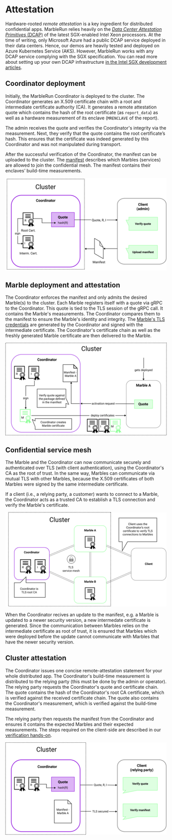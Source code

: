 # Attestation

Hardware-rooted *remote attestation* is a key ingredient for distributed confidential apps. MarbleRun relies heavily on the [*Data Center Attestation Primitives* (DCAP)](https://download.01.org/intel-sgx/sgx-dcap/1.11/linux/docs/DCAP_ECDSA_Orientation.pdf) of the latest SGX-enabled Intel Xeon processors.
At the time of writing, only Microsoft Azure had a public DCAP service deployed in their data centers. Hence, our demos are heavily tested and deployed on Azure Kubernetes Service (AKS).
However, MarbleRun works with any DCAP service complying with the SGX specification. You can read more about setting up your own DCAP infrastructure [in the Intel SGX development articles](https://software.intel.com/content/www/us/en/develop/articles/intel-software-guard-extensions-data-center-attestation-primitives-quick-install-guide.html).

## Coordinator deployment

Initially, the MarbleRun Coordinator is deployed to the cluster.
The Coordinator generates an X.509 certificate chain with a root and intermediate certificate authority (CA).
It generates a remote attestation quote which contains the hash of the root certificate (as `report_data`) as well as a hardware measurement of its enclave (`MRENCLAVE` of the report).

The admin receives the quote and verifies the Coordinator's integrity via the measurement. Next, they verify that the quote contains the root certificate’s hash. This ensures that the certificate was indeed generated by this Coordinator and was not manipulated during transport.

After the successful verification of the Coordinator, the manifest can be uploaded to the cluster.
The [manifest](workflows/define-manifest.md) describes which Marbles (services) are allowed to join the confidential mesh. The manifest contains their enclaves’ build-time measurements.

![Coordinator deployment](../_media/coordinator_deployment.svg)

## Marble deployment and attestation

The Coordinator enforces the manifest and only admits the desired Marble(s) to the cluster.
Each Marble registers itself with a quote via gRPC to the Coordinator. This quote is tied to the TLS session of the gRPC call. It contains the Marble's measurements. The Coordinator compares them to the manifest to ensure the Marble's identity and integrity.
The [Marble's TLS credentials](features/secrets-management.md) are generated by the Coordinator and signed with the intermediate certificate.
The Coordinator's certificate chain as well as the freshly generated Marble certificate are then delivered to the Marble.

![Marble deployment](../_media/marble_deployment.svg)

## Confidential service mesh

The Marble and the Coordinator can now communicate securely and authenticated over TLS (with client authentication), using the Coordinator's CA as the root of trust.
In the same way, Marbles can communicate via mutual TLS with other Marbles, because the X.509 certificates of both Marbles were signed by the same intermediate certificate.

If a client (i.e., a relying party, a customer) wants to connect to a Marble, the Coordinator acts as a trusted CA to establish a TLS connection and verify the Marble's certificate.

![service mesh](../_media/service_mesh.svg)

When the Coordinator recives an update to the manifest, e.g. a Marble is updated to a newer security version, a new intermedate certificate is generated. Since the communication between Marbles relies on the intermediate certificate as root of trust, it is ensured that Marbles which were deployed before the update cannot communicate with Marbles that have the newer security version.

## Cluster attestation

The Coordinator issues one concise remote-attestation statement for your whole distributed app.
The Coordinator's build-time measurement is distributed to the relying party (this must be done by the admin or operator).
The relying party requests the Coordinator's quote and certificate chain.
The quote contains the hash of the Coordinator's root CA certificate, which is verified against the received certificate chain.
The quote also contains the Coordinator's measurement, which is verified against the build-time measurement.

The relying party then requests the manifest from the Coordinator and ensures it contains the expected Marbles and their expected measurements.
The steps required on the client-side are described in our [verification hands-on](workflows/verification.md).

![cluster attestation](../_media/verify_cluster.svg)
